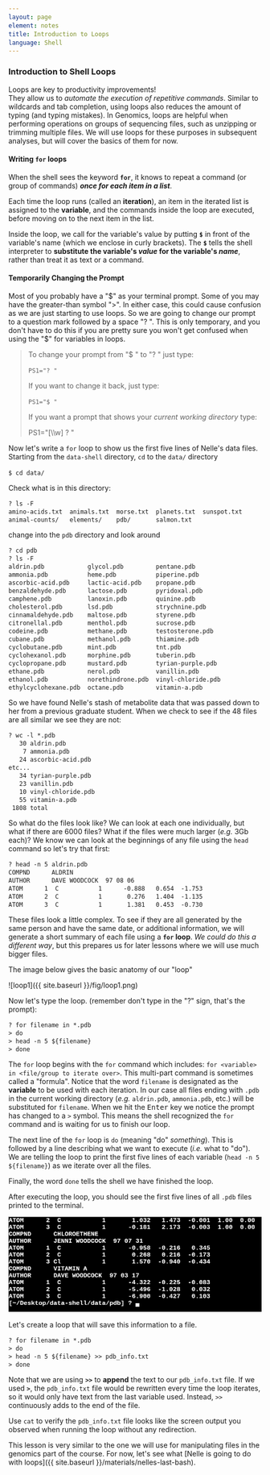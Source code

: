 ```yaml
---
layout: page
element: notes
title: Introduction to Loops
language: Shell
---
```


### Introduction to Shell Loops

Loops are key to productivity improvements!  
They allow us to *automate the execution of repetitive commands*. 
Similar to wildcards and tab completion, using loops also reduces 
the amount of typing (and typing mistakes). 
In Genomics, loops are helpful when performing operations on 
groups of sequencing files, such as unzipping or trimming multiple
files. We will use loops for these purposes in subsequent analyses, but 
will cover the basics of them for now.

#### Writing **`for`** loops

When the shell sees the keyword **`for`**, it knows to repeat a command 
(or group of commands) ***once for each item in a list***. 

Each time the loop runs (called an **iteration**), an item in the 
iterated list is assigned to the **variable**, and 
the commands inside the loop are executed, before moving on to the 
next item in the list. 

Inside the loop, we call for 
the variable's value by putting **`$`** in front of the variable's name
(which we enclose in curly brackets). The **`$`** 
tells the shell interpreter to **substitute the variable's *value* for
the variable's *name***, 
rather than treat it as text or a command.


#### Temporarily Changing the Prompt

Most of you probably have a "$" as your terminal prompt. Some of you 
may have the greater-than symbol ">". In either case, this could cause 
confusion as we are just starting to use loops. So we are going to 
change our prompt to a question mark followed by a space "? ". This is 
only temporary, and you 
don't have to do this if you are pretty sure you won't get confused
when using the "$" for variables in loops.

> To change your prompt from "$ " to "? " just type:
> 
> `PS1="? "`
> 
> If you want to change it back, just type:
> 
> `PS1="$ "`
>
> If you want a prompt that shows your *current working directory* type: 
> 
> PS1="[\\\w] ? "

<!-- note the above line shows as "[\\w] ? " when rendered -->

Now let's write a `for` loop to show us the first five lines of 
Nelle's data files. 
Starting from the `data-shell` directory, `cd` to the `data/` directory

`$ cd data/`

Check what is in this directory:
```
? ls -F
amino-acids.txt  animals.txt  morse.txt  planets.txt  sunspot.txt
animal-counts/   elements/    pdb/       salmon.txt
```
change into the `pdb` directory and look around

```
? cd pdb
? ls -F
aldrin.pdb            glycol.pdb         pentane.pdb
ammonia.pdb           heme.pdb           piperine.pdb
ascorbic-acid.pdb     lactic-acid.pdb    propane.pdb
benzaldehyde.pdb      lactose.pdb        pyridoxal.pdb
camphene.pdb          lanoxin.pdb        quinine.pdb
cholesterol.pdb       lsd.pdb            strychnine.pdb
cinnamaldehyde.pdb    maltose.pdb        styrene.pdb
citronellal.pdb       menthol.pdb        sucrose.pdb
codeine.pdb           methane.pdb        testosterone.pdb
cubane.pdb            methanol.pdb       thiamine.pdb
cyclobutane.pdb       mint.pdb           tnt.pdb
cyclohexanol.pdb      morphine.pdb       tuberin.pdb
cyclopropane.pdb      mustard.pdb        tyrian-purple.pdb
ethane.pdb            nerol.pdb          vanillin.pdb
ethanol.pdb           norethindrone.pdb  vinyl-chloride.pdb
ethylcyclohexane.pdb  octane.pdb         vitamin-a.pdb
```
So we have found Nelle's stash of metabolite data that was passed 
down to her from a previous graduate student. When we check to 
see if the 48 files are all similar we see they are not:

```
? wc -l *.pdb
   30 aldrin.pdb
    7 ammonia.pdb
   24 ascorbic-acid.pdb
etc...
   34 tyrian-purple.pdb
   23 vanillin.pdb
   10 vinyl-chloride.pdb
   55 vitamin-a.pdb
 1808 total
```
So what do the files look like? We can look at each 
one individually, but what if there are 6000
files? What if the files were much larger (*e.g.* 3Gb each)? We 
know we can look at the beginnings of any file using the `head` 
command so let's try that first:

```
? head -n 5 aldrin.pdb
COMPND      ALDRIN
AUTHOR      DAVE WOODCOCK  97 08 06
ATOM      1  C           1      -0.888   0.654  -1.753
ATOM      2  C           1       0.276   1.404  -1.135
ATOM      3  C           1       1.381   0.453  -0.730
```
These files look a little complex. To see if they are all generated 
by the same person and have the same date, or additional 
information, we will generate a short summary 
of each file using a **`for` loop**. *We could do this a different way*, 
but this prepares us for later lessons where we will use much bigger files.  

The image below gives the basic anatomy of our "loop"

![loop1]({{ site.baseurl }}/fig/loop1.png)

Now let's type the loop. (remember don't type in the "?" sign, 
that's the prompt):

```
? for filename in *.pdb
> do
> head -n 5 ${filename}
> done
```

The `for` loop begins with the `for` command which includes: 
`for <variable> in <file/group to iterate over>`. This multi-part 
command is sometimes called a "formula". 
Notice that the word `filename` is designated 
as the **variable** to be used with each iteration. In our case all 
files ending with `.pdb` in the current working directory (*e.g.* `aldrin.pdb`, `ammonia.pdb`, etc.) 
will be substituted for `filename`. When we hit the <kbd>Enter</kbd> key
we notice the prompt has changed to a `>` symbol. This means the shell 
recognized the `for` command and is waiting for us to finish our loop.

The next line of the `for` loop is `do` 
(meaning "do" *something*). This is followed by a line describing 
what we want to execute (*i.e.* what to "do"). 
We are telling the loop to print the first 
five lines of each variable (`head -n 5 ${filename}`) as we iterate over all the files. 

Finally, the word `done` tells the shell we have finished the loop.

After executing the loop, you should see the first five lines of 
all `.pdb` files printed to the terminal.
 
![loop worked!](/fig/loop-works.png)

Let's create a loop that 
will save this information to a file.

~~~
? for filename in *.pdb
> do
> head -n 5 ${filename} >> pdb_info.txt
> done
~~~

Note that we are using **`>>`** to **append** the text to our `pdb_info.txt` file. 
If we used **`>`**, the `pdb_info.txt` file would be rewritten
every time the loop iterates, so it would only have text from the last 
variable used. Instead, `>>` continuously adds to the end of the file.

Use `cat` to verify the `pdb_info.txt` file looks like the screen output 
you observed when running the loop without any redirection. 

This lesson is very similar to the one we will use for manipulating files in 
the genomics part of the course. For now, let's see what [Nelle 
is going to do with loops]({{ site.baseurl }}/materials/nelles-last-bash).